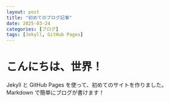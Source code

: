 ```yaml
---
layout: post
title: "初めてのブログ記事"
date: 2025-03-24
categories: [ブログ]
tags: [Jekyll, GitHub Pages]
---
```


# こんにちは、世界！
Jekyll と GitHub Pages を使って、初めてのサイトを作りました。  
Markdown で簡単にブログが書けます！